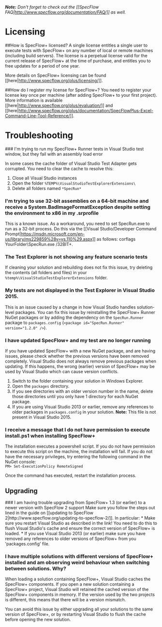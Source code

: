 ***Note:*** *Don't forget to check out the [[SpecFlow FAQ|http://www.specflow.org/documentation/FAQ/]] as well.*

<h1 id="Licensing">Licensing</h1>
##How is SpecFlow+ licensed?
A single license entitles a single user to execute tests with SpecFlow+ on any number of local or remote machines (including build servers). The license is a perpetual license valid for the current release of SpecFlow+ at the time of purchase, and entitles you to free updates for a period of one year. 

More details on SpecFlow+ licensing can be found [[here|http://www.specflow.org/plus/licensing/]].

##How do I register my license for SpecFlow+?
You need to register your license key once per machine (after adding SpecFlow+ to your first project). More information is available [[here|http://www.specflow.org/plus/evaluation/]] and [[here|http://www.specflow.org/plus/documentation/SpecFlowPlus-Excel-Command-Line-Tool-Reference/]].

<h1 id="Licensing">Troubleshooting</h1>
### I'm trying to run my SpecFlow+ Runner tests in Visual Studio test window, but they fail with an assembly load error

In some cases the cache folder of Visual Studio Test Adapter gets corrupted. You need to clear the cache to resolve this:

1. Close all Visual Studio instances
2. Open the folder `%TEMP%\VisualStudioTestExplorerExtensions\`
3. Delete all folders named `*SpecRun*`

### I'm trying to use 32-bit assemblies on a 64-bit machine and receive a System.BadImageFormatException despite setting the environment to x86 in my .srprofile
This is a known issue. As a workaround, you need to set SpecRun.exe to run as a 32-bit process. Do this via the [[Visual Studio/Developer Command Prompt|https://msdn.microsoft.com/en-us/library/ms229859%28v=vs.110%29.aspx]] as follows:
corflags YourFolder\SpecRun.exe /32BIT+.

### The Test Explorer is not showing any feature scenario tests

If cleaning your solution and rebuilding does not fix this issue, try deleting the contents (all folders and files) in your `%temp%\VisualStudioTestExplorerExtensions` folder.

### My tests are not displayed in the Test Explorer in Visual Studio 2015.
This is an issue caused by a change in how Visual Studio handles solution-level packages. You can fix this issue by reinstalling the SpecFlow+ Runner NuGet packages or by adding the dependency on the `SpecRun.Runner` package to `packages.config` (`<package id="SpecRun.Runner" version="1.2.0" />`).

### I have updated SpecFlow+ and my test are no longer running

If you have updated SpecFlow+ with a new NuGet package, and are having issues, please check whether the previous versions have been removed completely. Visual Studio does not always remove previous packages when updating. If this happens, the wrong (earlier) version of SpecFlow+ may be used by Visual Studio which can cause version conflicts.

1. Switch to the folder containing your solution in Windows Explorer.
1. Open the `packages` directory.
1. If you see directories with an older version number in the name, delete those directories until you only have 1 directory for each NuGet package.
1. If you are using Visual Studio 2013 or earlier, remove any references to older packages in `packages.config` in your solution. **Note:** This file is not present in Visual Studio 2015.

### I receive a message that I do not have permission to execute install.ps1 when installing SpecFlow+

The installation executes a powershell script. If you do not have permission to execute this script on the machine, the installation will fail. If you do not have the necessary privileges, try entering the following command in the NuGet console:  
`PM> Set-ExecutionPolicy RemoteSigned`  

Once the command has executed, restart the installation process.

<h2 id="upgrades">Upgrading</h2>
### I am having trouble upgrading from SpecFlow+ 1.3 (or earlier) to a newer version with SpecFlow 2 support
Make sure you follow the steps out lined in the guide on [[updating to SpecFlow 2|http://www.specflow.org/updating-to-specflow-2/]].  
In particular:  
* Make sure you restart Visual Studio as described in the link! You need to do this to flush Visual Studio's cache and ensure the correct version of SpecFlow+ is loaded.
* If you use Visual Studio 2013 (or earlier) make sure you have removed any references to older versions of SpecFlow+ from you 'packages.config' file.

### I have multiple solutions with different versions of SpecFlow+ installed and am observing weird behaviour when switching between solutions. Why?
When loading a solution containing SpecFlow+, Visual Studio caches the SpecFlow+ components. If you open a new solution containing a SpecFlow+ project, Visual Studio will retained the cached version of the SpecFlow+ components in memory. If the version used by the two projects is different, this means that there will be a version mismatch.

You can avoid this issue by either upgrading all your solutions to the same version of SpecFlow+, or by restarting Visual Studio to flush the cache before opening the new solution.
